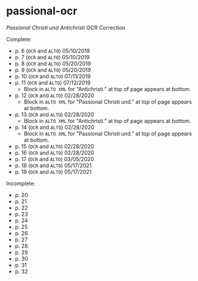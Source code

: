 # passional-ocr
_Passional Christi und Antichristi_ OCR Correction

Complete:

* p. 6 (`OCR` and `ALTO`) 05/10/2019
* p. 7 (`OCR` and `ALTO`) 05/10/2019
* p. 8 (`OCR` and `ALTO`) 05/20/2019
* p. 9 (`OCR` and `ALTO`) 05/20/2019
* p. 10 (`OCR` and `ALTO`) 07/11/2019
* p. 11 (`OCR` and `ALTO`) 07/12/2019
  * Block in `ALTO XML` for "Antichristi." at top of page appears at bottom.
* p. 12 (`OCR` and `ALTO`) 02/28/2020
  * Block in `ALTO XML` for "Passional Christi und." at top of page appears at bottom.
* p. 13 (`OCR` and `ALTO`) 02/28/2020
  * Block in `ALTO XML` for "Antichristi." at top of page appears at bottom.
* p. 14 (`OCR` and `ALTO`) 02/28/2020
  * Block in `ALTO XML` for "Passional Christi und." at top of page appears at bottom.
* p. 15 (`OCR` and `ALTO`) 02/28/2020
* p. 16 (`OCR` and `ALTO`) 02/28/2020
* p. 17 (`OCR` and `ALTO`) 03/05/2020
* p. 18 (`OCR` and `ALTO`) 05/17/2021
* p. 19 (`OCR` and `ALTO`) 05/17/2021

Incomplete:

* p. 20
* p. 21
* p. 22
* p. 23
* p. 24
* p. 25
* p. 26
* p. 27
* p. 28
* p. 29
* p. 30
* p. 31
* p. 32
